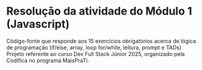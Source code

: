# Resolução da atividade do Módulo 1 (Javascript)
Código-fonte que responde aos 15 exercícios obrigatórios acerca de lógica de programação (if/else, array, loop for/while, leitura, prompt e TADs)
Projeto referente ao curso Dev Full Stack Júnior 2025, organizado pela Codifica no programa MaisPraTi.

